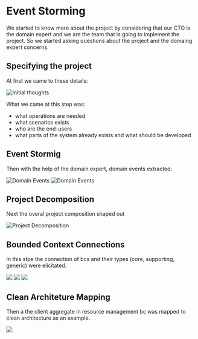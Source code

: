 # Event Storming

We started to know more about the project by considering that our CTO is the domain expert and we are the team that is going to implement the project. So we started asking questions about the project and the domaing expert concerns.

## Specifying the project

At first we came to these details:

![Initial thoughts](../media/event_storming_1.jpg)

What we came at this step was:
- what operations are needed
- what scenarios exists
- who are the end-users
- what parts of the system already exists and what should be developed

## Event Stormig

Then with the help of the domain expert, domain events extracted:

![Domain Events](../media/event_storming_2.jpg)
![Domain Events](../media/event_storming_3.jpg)

## Project Decomposition

Next the overal project composition shaped out

![Project Decomposition](../media/event_storming_4.jpg)


## Bounded Context Connections

In this stpe the connection of bcs and their types (core, supporting, generic) were elicitated.

![](../media/event_storming_5.jpg)
![](../media/event_storming_6.jpg)
![](../media/event_storming_7.jpg)

## Clean Architeture Mapping
Then a the client aggregate in resource management bc was mapped to clean architecture as an example.

![](../media/event_storming_8.jpg)
